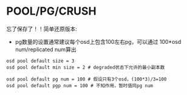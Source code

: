 # POOL/PG/CRUSH

忘了保存了！！简单还原版本:

* pg数量的设置通常建议每个osd上包含100左右pg，可以通过 100\*osd num/replicated num算出

```
osd pool default size = 3
osd pool default min size = 2 # degraded状态下允许的最小副本数

osd pool default pg num = 100 # 假设只有3个osd，(100*3)/3=100
osd pool default pgp num = 100 # 不知作用，暂时值同pg num
```




